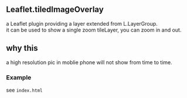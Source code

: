 ## Leaflet.tiledImageOverlay
a Leaflet plugin providing a layer extended from L.LayerGroup.  
it can be used to show a single zoom tileLayer, you can zoom in and out.

## why this
a high resolution pic in moblie phone will not show from time to time.

### Example
see `index.html`
